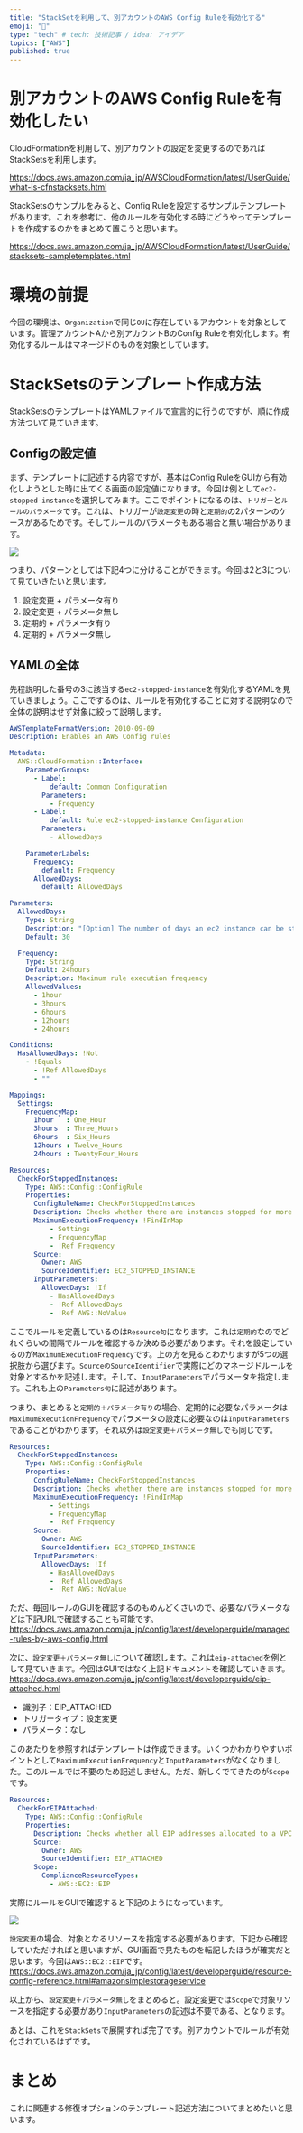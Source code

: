 ```yaml
---
title: "StackSetを利用して、別アカウントのAWS Config Ruleを有効化する"
emoji: "🙌"
type: "tech" # tech: 技術記事 / idea: アイデア
topics: ["AWS"]
published: true
---
```


# 別アカウントのAWS Config Ruleを有効化したい
CloudFormationを利用して、別アカウントの設定を変更するのであればStackSetsを利用します。

https://docs.aws.amazon.com/ja_jp/AWSCloudFormation/latest/UserGuide/what-is-cfnstacksets.html

StackSetsのサンプルをみると、Config Ruleを設定するサンプルテンプレートがあります。これを参考に、他のルールを有効化する時にどうやってテンプレートを作成するのかをまとめて置こうと思います。

https://docs.aws.amazon.com/ja_jp/AWSCloudFormation/latest/UserGuide/stacksets-sampletemplates.html

# 環境の前提
今回の環境は、`Organization`で同じ`OU`に存在しているアカウントを対象としています。管理アカウントAから別アカウントBのConfig Ruleを有効化します。有効化するルールはマネージドのものを対象としています。

# StackSetsのテンプレート作成方法
StackSetsのテンプレートはYAMLファイルで宣言的に行うのですが、順に作成方法ついて見ていきます。

## Configの設定値
まず、テンプレートに記述する内容ですが、基本はConfig RuleをGUIから有効化しようとした時に出てくる画面の設定値になります。今回は例として`ec2-stopped-instance`を選択してみます。ここでポイントになるのは、`トリガー`と`ルールのパラメータ`です。これは、トリガーが`設定変更`の時と`定期的`の2パターンのケースがあるためです。そしてルールのパラメータもある場合と無い場合があります。

![](https://storage.googleapis.com/zenn-user-upload/gzauzu8eao823jido5psllijpj2p)


つまり、パターンとしては下記4つに分けることができます。今回は2と3について見ていきたいと思います。
1. 設定変更 + パラメータ有り
1. 設定変更 + パラメータ無し
1. 定期的 + パラメータ有り
1. 定期的 + パラメータ無し


## YAMLの全体
先程説明した番号の3に該当する`ec2-stopped-instance`を有効化するYAMLを見ていきましょう。ここでするのは、ルールを有効化することに対する説明なので全体の説明はせず対象に絞って説明します。

```yaml
AWSTemplateFormatVersion: 2010-09-09
Description: Enables an AWS Config rules

Metadata:
  AWS::CloudFormation::Interface:
    ParameterGroups:
      - Label: 
          default: Common Configuration
        Parameters:
          - Frequency
      - Label:
          default: Rule ec2-stopped-instance Configuration
        Parameters:
          - AllowedDays

    ParameterLabels:
      Frequency:
        default: Frequency
      AllowedDays:
        default: AllowedDays

Parameters:
  AllowedDays:
    Type: String
    Description: "[Option] The number of days an ec2 instance can be stopped before it is NON_COMPLIANT."
    Default: 30

  Frequency:
    Type: String
    Default: 24hours
    Description: Maximum rule execution frequency
    AllowedValues:
      - 1hour
      - 3hours
      - 6hours
      - 12hours
      - 24hours

Conditions:
  HasAllowedDays: !Not
    - !Equals
      - !Ref AllowedDays
      - ""

Mappings:
  Settings:
    FrequencyMap:
      1hour   : One_Hour
      3hours  : Three_Hours
      6hours  : Six_Hours
      12hours : Twelve_Hours
      24hours : TwentyFour_Hours

Resources:
  CheckForStoppedInstances:
    Type: AWS::Config::ConfigRule
    Properties:
      ConfigRuleName: CheckForStoppedInstances
      Description: Checks whether there are instances stopped for more than the allowed number of days.
      MaximumExecutionFrequency: !FindInMap
          - Settings
          - FrequencyMap
          - !Ref Frequency
      Source:
        Owner: AWS
        SourceIdentifier: EC2_STOPPED_INSTANCE
      InputParameters:
        AllowedDays: !If
          - HasAllowedDays
          - !Ref AllowedDays
          - !Ref AWS::NoValue
```

ここでルールを定義しているのは`Resource句`になります。これは`定期的`なのでどれぐらいの間隔でルールを確認するか決める必要があります。それを設定しているのが`MaximumExecutionFrequency`です。上の方を見るとわかりますが5つの選択肢から選びます。`SourceのSourceIdentifier`で実際にどのマネージドルールを対象とするかを記述します。そして、`InputParameters`でパラメータを指定します。これも上の`Parameters句`に記述があります。

つまり、まとめると`定期的＋パラメータ有り`の場合、定期的に必要なパラメータは`MaximumExecutionFrequency`でパラメータの設定に必要なのは`InputParameters`であることがわかります。それ以外は`設定変更＋パラメータ無し`でも同じです。

```yaml
Resources:
  CheckForStoppedInstances:
    Type: AWS::Config::ConfigRule
    Properties:
      ConfigRuleName: CheckForStoppedInstances
      Description: Checks whether there are instances stopped for more than the allowed number of days.
      MaximumExecutionFrequency: !FindInMap
          - Settings
          - FrequencyMap
          - !Ref Frequency
      Source:
        Owner: AWS
        SourceIdentifier: EC2_STOPPED_INSTANCE
      InputParameters:
        AllowedDays: !If
          - HasAllowedDays
          - !Ref AllowedDays
          - !Ref AWS::NoValue
```

ただ、毎回ルールのGUIを確認するのもめんどくさいので、必要なパラメータなどは下記URLで確認することも可能です。
https://docs.aws.amazon.com/ja_jp/config/latest/developerguide/managed-rules-by-aws-config.html

次に、`設定変更＋パラメータ無し`について確認します。これは`eip-attached`を例として見ていきます。今回はGUIではなく上記ドキュメントを確認していきます。
https://docs.aws.amazon.com/ja_jp/config/latest/developerguide/eip-attached.html

* 識別子：EIP_ATTACHED
* トリガータイプ：設定変更
* パラメータ：なし

このあたりを参照すればテンプレートは作成できます。いくつかわかりやすいポイントとして`MaximumExecutionFrequency`と`InputParameters`がなくなりました。このルールでは不要のため記述しません。ただ、新しくでてきたのが`Scope`です。

```yaml
Resources:
  CheckForEIPAttached:
    Type: AWS::Config::ConfigRule
    Properties:
      Description: Checks whether all EIP addresses allocated to a VPC are attached to EC2 instances or in-use ENIs.
      Source:
        Owner: AWS
        SourceIdentifier: EIP_ATTACHED
      Scope:
        ComplianceResourceTypes:
          - AWS::EC2::EIP
```

実際にルールをGUIで確認すると下記のようになっています。

![](https://storage.googleapis.com/zenn-user-upload/s83412n9bti2zwduc95juygvsm3f)

`設定変更`の場合、対象となるリソースを指定する必要があります。下記から確認していただければと思いますが、GUI画面で見たものを転記したほうが確実だと思います。今回は`AWS::EC2::EIP`です。
https://docs.aws.amazon.com/ja_jp/config/latest/developerguide/resource-config-reference.html#amazonsimplestorageservice

以上から、`設定変更＋パラメータ無し`をまとめると。設定変更では`Scope`で対象リソースを指定する必要があり`InputParameters`の記述は不要である、となります。

あとは、これを`StackSets`で展開すれば完了です。別アカウントでルールが有効化されているはずです。

# まとめ
これに関連する修復オプションのテンプレート記述方法についてまとめたいと思います。

